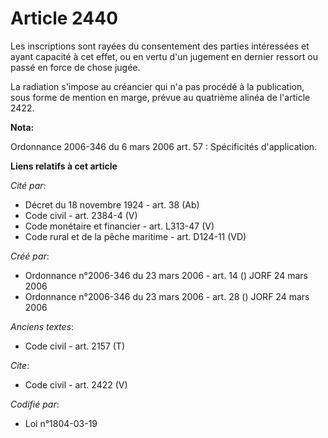 # Article 2440

Les inscriptions sont rayées du consentement des parties intéressées et ayant capacité à cet effet, ou en vertu d'un jugement
en dernier ressort ou passé en force de chose jugée. 

La radiation s'impose au créancier qui n'a pas procédé à la publication, sous forme de mention en marge, prévue au quatrième
alinéa de l'article 2422.

**Nota:**

Ordonnance 2006-346 du 6 mars 2006 art. 57 : Spécificités d'application.

**Liens relatifs à cet article**

_Cité par_:

  - Décret du 18 novembre 1924 - art. 38 (Ab)
  - Code civil - art. 2384-4 (V)
  - Code monétaire et financier - art. L313-47 (V)
  - Code rural et de la pêche maritime - art. D124-11 (VD)

_Créé par_:

  - Ordonnance n°2006-346 du 23 mars 2006 - art. 14 () JORF 24 mars 2006
  - Ordonnance n°2006-346 du 23 mars 2006 - art. 28 () JORF 24 mars 2006

_Anciens textes_:

  - Code civil - art. 2157 (T)

_Cite_:

  - Code civil - art. 2422 (V)

_Codifié par_:

  - Loi n°1804-03-19
